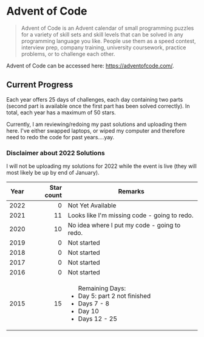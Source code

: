 # Advent of Code
> Advent of Code is an Advent calendar of small programming puzzles for a variety of skill sets and skill levels that can be solved in any programming language you like. People use them as a speed contest, interview prep, company training, university coursework, practice problems, or to challenge each other.

Advent of Code can be accessed here: https://adventofcode.com/.

## Current Progress
Each year offers 25 days of challenges, each day containing two parts (second part is available once the first part has been solved correctly). In total, each year has a maximum of 50 stars.

Currently, I am reviewing/redoing my past solutions and uploading them here. I've either swapped laptops, or wiped my computer and therefore need to redo the code for past years....yay.

### Disclaimer about 2022 Solutions
I will not be uploading my solutions for 2022 while the event is live (they will most likely be up by end of January).

| Year | Star count | Remarks |
|:--:|-----------:|---------|
| 2022 | 0 | Not Yet Available |
| 2021 | 11 | Looks like I'm missing code - going to redo.  |
| 2020 | 10 | No idea where I put my code - going to redo. |
| 2019 | 0 | Not started  |
| 2018 | 0 | Not started  |
| 2017 | 0 | Not started  |
| 2016 | 0 | Not started  |
| 2015 | 15 | <ul>Remaining Days:<li>Day 5: part 2 not finished</li><li>Days 7 - 8</li><li>Day 10</li><li>Days 12 - 25</li></ul> |